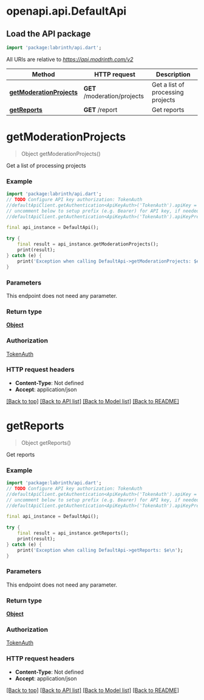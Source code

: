 # openapi.api.DefaultApi

## Load the API package
```dart
import 'package:labrinth/api.dart';
```

All URIs are relative to *https://api.modrinth.com/v2*

Method | HTTP request | Description
------------- | ------------- | -------------
[**getModerationProjects**](DefaultApi.md#getmoderationprojects) | **GET** /moderation/projects | Get a list of processing projects
[**getReports**](DefaultApi.md#getreports) | **GET** /report | Get reports


# **getModerationProjects**
> Object getModerationProjects()

Get a list of processing projects

### Example
```dart
import 'package:labrinth/api.dart';
// TODO Configure API key authorization: TokenAuth
//defaultApiClient.getAuthentication<ApiKeyAuth>('TokenAuth').apiKey = 'YOUR_API_KEY';
// uncomment below to setup prefix (e.g. Bearer) for API key, if needed
//defaultApiClient.getAuthentication<ApiKeyAuth>('TokenAuth').apiKeyPrefix = 'Bearer';

final api_instance = DefaultApi();

try {
    final result = api_instance.getModerationProjects();
    print(result);
} catch (e) {
    print('Exception when calling DefaultApi->getModerationProjects: $e\n');
}
```

### Parameters
This endpoint does not need any parameter.

### Return type

[**Object**](Object.md)

### Authorization

[TokenAuth](../README.md#TokenAuth)

### HTTP request headers

 - **Content-Type**: Not defined
 - **Accept**: application/json

[[Back to top]](#) [[Back to API list]](../README.md#documentation-for-api-endpoints) [[Back to Model list]](../README.md#documentation-for-models) [[Back to README]](../README.md)

# **getReports**
> Object getReports()

Get reports

### Example
```dart
import 'package:labrinth/api.dart';
// TODO Configure API key authorization: TokenAuth
//defaultApiClient.getAuthentication<ApiKeyAuth>('TokenAuth').apiKey = 'YOUR_API_KEY';
// uncomment below to setup prefix (e.g. Bearer) for API key, if needed
//defaultApiClient.getAuthentication<ApiKeyAuth>('TokenAuth').apiKeyPrefix = 'Bearer';

final api_instance = DefaultApi();

try {
    final result = api_instance.getReports();
    print(result);
} catch (e) {
    print('Exception when calling DefaultApi->getReports: $e\n');
}
```

### Parameters
This endpoint does not need any parameter.

### Return type

[**Object**](Object.md)

### Authorization

[TokenAuth](../README.md#TokenAuth)

### HTTP request headers

 - **Content-Type**: Not defined
 - **Accept**: application/json

[[Back to top]](#) [[Back to API list]](../README.md#documentation-for-api-endpoints) [[Back to Model list]](../README.md#documentation-for-models) [[Back to README]](../README.md)

